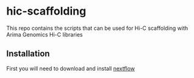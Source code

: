 # hic-scaffolding
This repo contains the scripts that can be used for Hi-C scaffolding with Arima Genomics Hi-C libraries 

## Installation
First you will need to download and install [nextflow](https://www.nextflow.io/docs/latest/getstarted.html)
